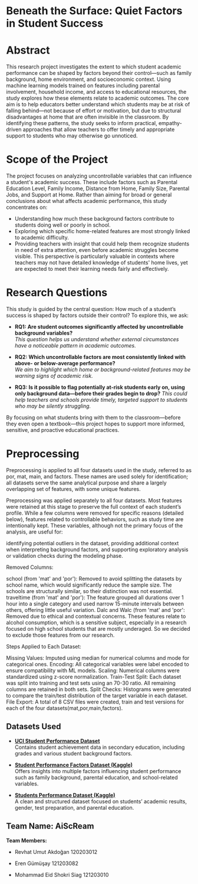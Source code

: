 # Beneath the Surface: Quiet Factors in Student Success

# Abstract

This research project investigates the extent to which student academic performance can be shaped by factors beyond their control—such as family background, home environment, and socioeconomic context. Using machine learning models trained on features including parental involvement, household income, and access to educational resources, the study explores how these elements relate to academic outcomes. The core aim is to help educators better understand which students may be at risk of falling behind—not because of effort or motivation, but due to structural disadvantages at home that are often invisible in the classroom. By identifying these patterns, the study seeks to inform practical, empathy-driven approaches that allow teachers to offer timely and appropriate support to students who may otherwise go unnoticed.

# Scope of the Project

The project focuses on analyzing uncontrollable variables that can influence a student's academic success. These include factors such as Parental Education Level, Family Income, Distance from Home, Family Size, Parental Jobs, and Support at Home. Rather than aiming for broad or general conclusions about what affects academic performance, this study concentrates on:
* Understanding how much these background factors contribute to students doing well or poorly in school.
* Exploring which specific home-related features are most strongly linked to academic difficulty.
* Providing teachers with insight that could help them recognize students in need of extra attention, even before academic struggles become visible.
This perspective is particularly valuable in contexts where teachers may not have detailed knowledge of students' home lives, yet are expected to meet their learning needs fairly and effectively.

# Research Questions 

This study is guided by the central question: How much of a student’s success is shaped by factors outside their control? To explore this, we ask:
- **RQ1: Are student outcomes significantly affected by uncontrollable background variables?**  
  _This question helps us understand whether external circumstances have a noticeable pattern in academic outcomes._


- **RQ2: Which uncontrollable factors are most consistently linked with above- or below-average performance?**  
  _We aim to highlight which home or background-related features may be warning signs of academic risk._

- **RQ3: Is it possible to flag potentially at-risk students early on, using only background data—before their grades begin to drop?**
  _This could help teachers and schools provide timely, targeted support to students who may be silently struggling._
  
By focusing on what students bring with them to the classroom—before they even open a textbook—this project hopes to support more informed, sensitive, and proactive educational practices.

# Preprocessing 

Preprocessing is applied to all four datasets used in the study, referred to as por, mat, main, and factors. These names are used solely for identification; all datasets serve the same analytical purpose and share a largely overlapping set of features, with some unique features.

Preprocessing was applied separately to all four datasets. Most features were retained at this stage to preserve the full context of each student’s profile. While a few columns were removed for specific reasons (detailed below), features related to controllable behaviors, such as study time are intentionally kept. These variables, although not the primary focus of the analysis, are useful for:

identifying potential outliers in the dataset,
providing additional context when interpreting background factors,
and supporting exploratory analysis or validation checks during the modeling phase.

Removed Columns:

school (from 'mat' and 'por'): Removed to avoid splitting the datasets by school name, which would significantly reduce the sample size. The schools are structurally similar, so their distinction was not essential.
traveltime (from 'mat' and 'por'): The feature grouped all durations over 1 hour into a single category and used narrow 15-minute intervals between others, offering little useful variation.
Dalc and Walc (from 'mat' and 'por': Removed due to ethical and contextual concerns. These features relate to alcohol consumption, which is a sensitive subject, especially in a research focused on high school students that are mostly underaged. So we decided to exclude those features from our research.

Steps Applied to Each Dataset:

Missing Values: Imputed using median for numerical columns and mode for categorical ones.
Encoding: All categorical variables were label encoded to ensure compatibility with ML models.
Scaling: Numerical columns were standardized using z-score normalization.
Train-Test Split: Each dataset was split into training and test sets using an 70-30 ratio. All remaining columns are retained in both sets.
Split Checks: Histograms were generated to compare the train/test distribution of the target variable in each dataset.
File Export: A total of 8 CSV files were created, train and test versions for each of the four datasets(mat,por,main,factors).


## Datasets Used

- **[UCI Student Performance Dataset](https://archive.ics.uci.edu/dataset/320/student+performance)**  
  Contains student achievement data in secondary education, including grades and various student background factors.

- **[Student Performance Factors Dataset (Kaggle)](https://www.kaggle.com/datasets/lainguyn123/student-performance-factors)**  
  Offers insights into multiple factors influencing student performance such as family background, parental education, and school-related variables.

- **[Students Performance Dataset (Kaggle)](https://www.kaggle.com/datasets/rabieelkharoua/students-performance-dataset)**  
  A clean and structured dataset focused on students’ academic results, gender, test preparation, and parental education.


## Team Name: **AiScReam**

**Team Members:**

* Revhat Umut Akdoğan 120203012

* Eren Gümüşay 121203082

* Mohammad Eid Shokri Siag 121203010

